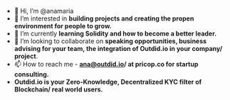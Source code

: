 - 👋 Hi, I’m @anamaria
- 👀 I’m interested in **building projects and creating the propen environment for people to grow.**
- 🌱 I’m currently **learning Solidity and how to become a better leader.**
- 💞️ I’m looking to collaborate on **speaking opportunities, business advising for your team,  the integration of Outdid.io in your company/ project**.
- 📫 How to reach me - **ana@outdid.io/ at pricop.co for startup consulting.**
- **Outdid.io is your Zero-Knowledge, Decentralized KYC filter of Blockchain/ real world users.**
